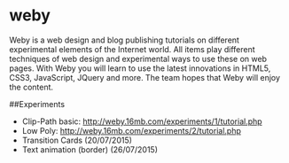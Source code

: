 # weby
Weby is a web design and blog publishing tutorials on different experimental elements of the Internet world. All items play different techniques of web design and experimental ways to use these on web pages. With Weby you will learn to use the latest innovations in HTML5, CSS3, JavaScript, JQuery and more. The team hopes that Weby will enjoy the content.

##Experiments
  - Clip-Path basic: http://weby.16mb.com/experiments/1/tutorial.php
  - Low Poly: http://weby.16mb.com/experiments/2/tutorial.php
  - Transition Cards (20/07/2015)
  - Text animation (border) (26/07/2015)
